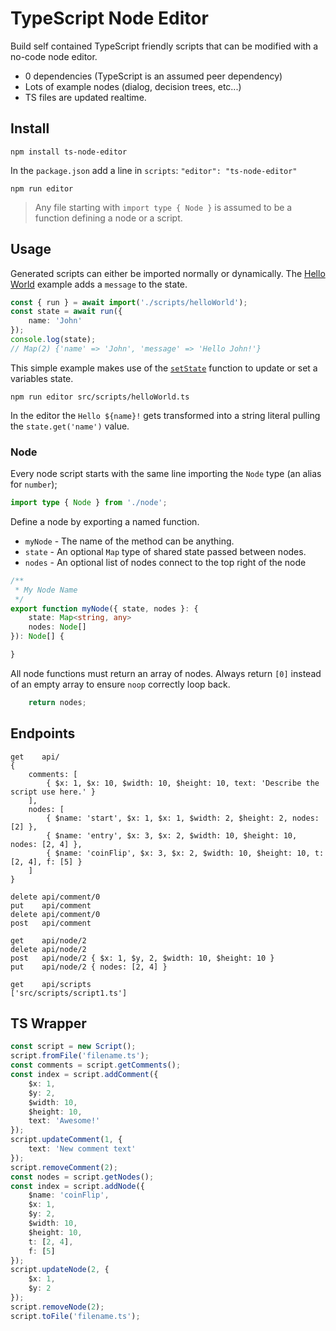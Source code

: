 # TypeScript Node Editor

Build self contained TypeScript friendly scripts that can be modified with a no-code node editor.

- 0 dependencies (TypeScript is an assumed peer dependency)
- Lots of example nodes (dialog, decision trees, etc...)
- TS files are updated realtime.

## Install

```
npm install ts-node-editor
```

In the `package.json` add a line in `scripts`: `"editor": "ts-node-editor"`

```
npm run editor
```

> Any file starting with `import type { Node }` is assumed to be a function defining a node or a script.

## Usage

Generated scripts can either be imported normally or dynamically. The [Hello World](./src/scripts/helloWorld.ts) example adds a `message` to the state.

```ts
const { run } = await import('./scripts/helloWorld');
const state = await run({
    name: 'John'
});
console.log(state);
// Map(2) {'name' => 'John', 'message' => 'Hello John!'}
```

This simple example makes use of the [`setState`](./src/nodes/setState.ts) function to update or set a variables state.

```
npm run editor src/scripts/helloWorld.ts
```

In the editor the `Hello ${name}!` gets transformed into a string literal pulling the `state.get('name')` value.

### Node

Every node script starts with the same line importing the `Node` type (an alias for `number`);

```ts
import type { Node } from './node';
```

Define a node by exporting a named function.

- `myNode` - The name of the method can be anything.
- `state` - An optional `Map` type of shared state passed between nodes.
- `nodes` - An optional list of nodes connect to the top right of the node

```ts
/**
 * My Node Name
 */
export function myNode({ state, nodes }: {
    state: Map<string, any>
    nodes: Node[]
}): Node[] {

}
```

All node functions must return an array of nodes. Always return `[0]` instead of an empty array to ensure `noop` correctly loop back.

```ts
    return nodes;
```

## Endpoints

```
get    api/
{
    comments: [
        { $x: 1, $x: 10, $width: 10, $height: 10, text: 'Describe the script use here.' }
    ],
    nodes: [
        { $name: 'start', $x: 1, $x: 1, $width: 2, $height: 2, nodes: [2] },
        { $name: 'entry', $x: 3, $x: 2, $width: 10, $height: 10, nodes: [2, 4] },
        { $name: 'coinFlip', $x: 3, $x: 2, $width: 10, $height: 10, t: [2, 4], f: [5] }
    ]
}

delete api/comment/0
put    api/comment
delete api/comment/0
post   api/comment

get    api/node/2
delete api/node/2
post   api/node/2 { $x: 1, $y, 2, $width: 10, $height: 10 }
put    api/node/2 { nodes: [2, 4] }

get    api/scripts
['src/scripts/script1.ts']
```

## TS Wrapper

```ts
const script = new Script();
script.fromFile('filename.ts');
const comments = script.getComments();
const index = script.addComment({
    $x: 1,
    $y: 2,
    $width: 10,
    $height: 10,
    text: 'Awesome!'
});
script.updateComment(1, {
    text: 'New comment text'
});
script.removeComment(2);
const nodes = script.getNodes();
const index = script.addNode({
    $name: 'coinFlip',
    $x: 1,
    $y: 2,
    $width: 10,
    $height: 10,
    t: [2, 4],
    f: [5]
});
script.updateNode(2, {
    $x: 1,
    $y: 2
});
script.removeNode(2);
script.toFile('filename.ts');
```